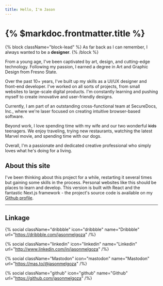 ```yaml
---
title: Hello, I'm Jason
---
```


# {% $markdoc.frontmatter.title %}

{% block className="block-lead" %}
As far back as I can remember, I always wanted to be a **designer**.
{% /block %}

From a young age, I've been captivated by art, design, and cutting-edge technology. Following my passion, I earned a degree in Art and Graphic Design from Fresno State.

Over the past 10+ years, I've built up my skills as a UI/UX designer and front-end developer. I've worked on all sorts of projects, from small websites to large-scale digital products. I'm constantly learning and pushing myself to create innovative and user-friendly designs.

Currently, I am part of an outstanding cross-functional team at SecureDocs, Inc., where we're laser focused on creating intuitive browser-based software.

Beyond work, I love spending time with my wife and our two wonderful ~~kids~~ teenagers. We enjoy traveling, trying new restaurants, watching the latest Marvel movie, and spending time with our dogs.

Overall, I'm a passionate and dedicated creative professional who simply loves what he's doing for a living.

## About this site

I've been thinking about this project for a while, restarting it several times but gaining some skills in the process. Personal websites like this should be places to learn and develop. This version is built with React and the fantastic Next.js framework - the project's source code is available on my [Github profile](https://github.com/jasonmelgoza/mavericks).

---

## Linkage

{% social
  className="dribbble"
  icon="dribbble"
  name="Dribbble"
  url="https://dribbble.com/jasonmelgoza"
/%}

{% social
  className="linkedin"
  icon="linkedin"
  name="Linkedin"
  url="http://www.linkedin.com/in/jasonmelgoza"
/%}

{% social
  className="Mastodon"
  icon="mastodon"
  name="Mastodon"
  url="https://mas.to/@jasonmelgoza"
/%}

{% social
  className="github"
  icon="github"
  name="Github"
  url="https://github.com/jasonmelgoza"
/%}
